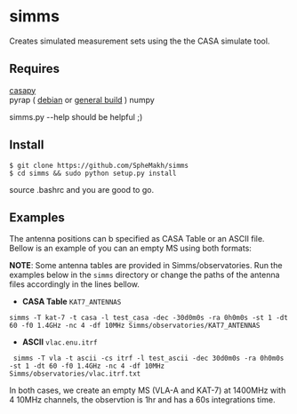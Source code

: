 simms
=====

Creates simulated measurement sets using the the CASA simulate tool. 

Requires
-----
[casapy](http://casa.nrao.edu/casa_obtaining.shtml)  
pyrap ( [debian](https://launchpad.net/~ska-sa/+archive/ubuntu/main) or [general build](https://code.google.com/p/pyrap/wiki/BuildInstructions)  )
numpy

simms.py --help should be helpful ;)

Install 
---
```
$ git clone https://github.com/SpheMakh/simms
$ cd simms && sudo python setup.py install 
```

source .bashrc and you are good to go.

Examples
------
The antenna positions can b specified as CASA Table or an ASCII file. Bellow is an example of you can an empty MS using both formats:

**NOTE**: Some antenna tables are provided in Simms/observatories. Run the examples below in the `simms` directory or change the paths of the antenna files accordingly in the lines bellow. 

* **CASA Table** `KAT7_ANTENNAS`
```
simms -T kat-7 -t casa -l test_casa -dec -30d0m0s -ra 0h0m0s -st 1 -dt 60 -f0 1.4GHz -nc 4 -df 10MHz Simms/observatories/KAT7_ANTENNAS
```

* **ASCII**   `vlac.enu.itrf`
```
 simms -T vla -t ascii -cs itrf -l test_ascii -dec 30d0m0s -ra 0h0m0s -st 1 -dt 60 -f0 1.4GHz -nc 4 -df 10MHz Simms/observatories/vlac.itrf.txt
```

In both cases, we create an empty MS (VLA-A and KAT-7) at 1400MHz with 4 10MHz channels, the observtion is 1hr and has a 60s integrations time.
